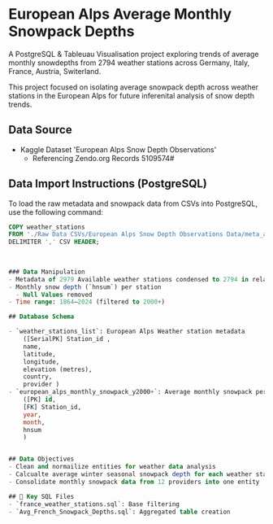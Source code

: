# European Alps Average Monthly Snowpack Depths
A PostgreSQL & Tableuau Visualisation project exploring trends of average monthly snowdepths from 2794 weather stations across Germany, Italy, France, Austria, Switerland.

This project focused on isolating average snowpack depth across weather stations in the European Alps for future inferenital analysis of snow depth trends.

## Data Source
- Kaggle Dataset 'European Alps Snow Depth Observations'
  - Referencing Zendo.org Records 5109574#

## Data Import Instructions (PostgreSQL)

To load the raw metadata and snowpack data from CSVs into PostgreSQL, use the following command:

```sql
COPY weather_stations
FROM './Raw Data CSVs/European Alps Snow Depth Observations Data/meta_all.csv'
DELIMITER ',' CSV HEADER;

    
   
### Data Manipulation
- Metadata of 2979 Available weather stations condensed to 2794 in relavence to avaiable Monthly Snowpack Depths from 12 providers. 
- Monthly snow depth (`hnsum`) per station
  - Null Values removed
- Time range: 1864–2024 (filtered to 2000+)

## Database Schema

- `weather_stations_list`: European Alps Weather station metadata
    ([SerialPK] Station_id ,
    name, 
    latitude, 
    longitude, 
    elevation (metres), 
    country, 
    provider )
- `european_alps_monthly_snowpack_y2000+`: Average monthly snowpack per weather station (Filtered from year 2000 onwards)
    ([PK] id,
    [FK] Station_id,
    year,
    month,
    hnsum 
    )


## Data Objectives
- Clean and normailize entities for weather data analysis
- Calcualte average winter seasonal snowpack depth for each weather station
- Consolidate monthly snowpack data from 12 providers into one entity

## 📂 Key SQL Files
- `france_weather_stations.sql`: Base filtering
- `Avg_French_Snowpack_Depths.sql`: Aggregated table creation

  
